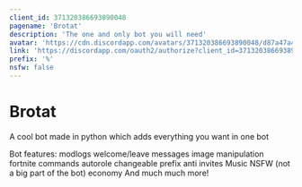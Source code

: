 ```yaml
---
client_id: 371320386693890048
pagename: 'Brotat'
description: 'The one and only bot you will need'
avatar: 'https://cdn.discordapp.com/avatars/371320386693890048/d87a47a4fa44698bb9e47b3e6e804980.png'
link: 'https://discordapp.com/oauth2/authorize?client_id=371320386693890048&scope=bot&permissions=8'
prefix: '%'
nsfw: false
---
```

# Brotat
A cool bot made in python which adds everything you want in one bot

Bot features:
modlogs
welcome/leave messages
image manipulation
fortnite commands
autorole
changeable prefix
anti invites
Music
NSFW (not a big part of the bot)
economy
And much much more!
